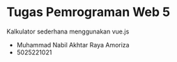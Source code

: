 # Tugas Pemrograman Web 5
Kalkulator sederhana menggunakan vue.js  
- Muhammad Nabil Akhtar Raya Amoriza
- 5025221021